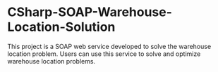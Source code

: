 # CSharp-SOAP-Warehouse-Location-Solution
This project is a SOAP web service developed to solve the warehouse location problem. Users can use this service to solve and optimize warehouse location problems.
